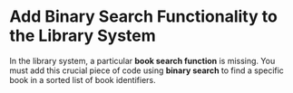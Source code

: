 # Add Binary Search Functionality to the Library System

In the library system, a particular **book search function** is missing. You must add this crucial piece of code using **binary search** to find a specific book in a sorted list of book identifiers.
